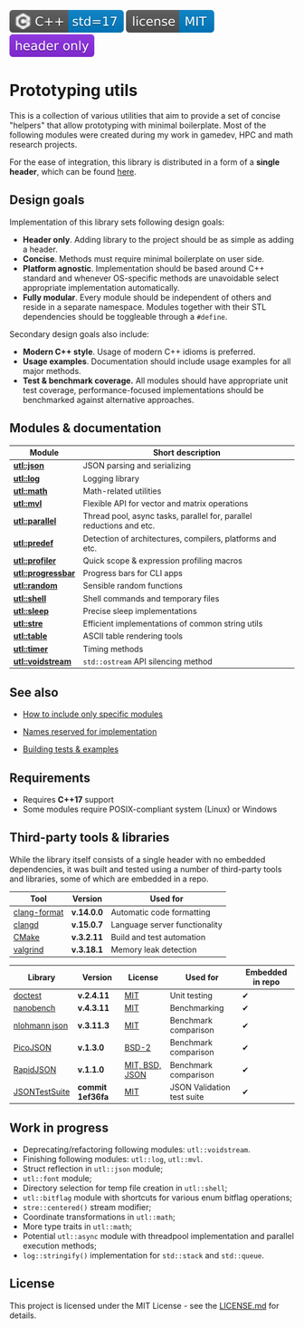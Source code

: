 [<img src ="docs/images/icon_cpp_std_17.svg">](https://en.wikipedia.org/wiki/C%2B%2B#Standardization)
[<img src ="docs/images/icon_license_mit.svg">](https://github.com/DmitriBogdanov/prototyping_utils/blob/master/LICENSE.md)
[<img src ="docs/images/icon_header_only.svg">](https://en.wikipedia.org/wiki/Header-only)

# Prototyping utils

This is a collection of various utilities that aim to provide a set of concise "helpers" that allow prototyping with minimal boilerplate. Most of the following modules were created during my work in gamedev, HPC and math research projects.

For the ease of integration, this library is distributed in a form of a **single header**, which can be found [here](https://github.com/DmitriBogdanov/prototyping_utils/blob/master/include/proto_utils.hpp).

## Design goals

Implementation of this library sets following design goals:

* **Header only**. Adding library to the project should be as simple as adding a header.
* **Concise**. Methods must require minimal boilerplate on user side.
* **Platform agnostic**. Implementation should be based around C++ standard and whenever OS-specific methods are unavoidable select appropriate implementation automatically.
* **Fully modular**. Every module should be independent of others and reside in a separate namespace. Modules together with their STL dependencies should be toggleable through a `#define`.

Secondary design goals also include:

* **Modern C++ style**. Usage of modern C++ idioms is preferred.
* **Usage examples**. Documentation should include usage examples for all major methods.
* **Test & benchmark coverage.** All modules should have appropriate unit test coverage, performance-focused implementations should be benchmarked against alternative approaches.

## Modules & documentation

| Module | Short description |
| - | - |
| [**utl::json**](https://github.com/DmitriBogdanov/prototyping_utils/blob/master/docs/module_json.md) | JSON parsing and serializing |
| [**utl::log**](https://github.com/DmitriBogdanov/prototyping_utils/blob/master/docs/module_log.md) | Logging library |
| [**utl::math**](https://github.com/DmitriBogdanov/prototyping_utils/blob/master/docs/module_math.md) | Math-related utilities |
| [**utl::mvl**](https://github.com/DmitriBogdanov/prototyping_utils/blob/master/docs/module_mvl.md) | Flexible API for vector and matrix operations |
| [**utl::parallel**](https://github.com/DmitriBogdanov/prototyping_utils/blob/master/docs/module_parallel.md) | Thread pool, async tasks, parallel for, parallel reductions and etc. |
| [**utl::predef**](https://github.com/DmitriBogdanov/prototyping_utils/blob/master/docs/module_predef.md) | Detection of architectures, compilers, platforms and etc. |
| [**utl::profiler**](https://github.com/DmitriBogdanov/prototyping_utils/blob/master/docs/module_profiler.md) | Quick scope & expression profiling macros |
| [**utl::progressbar**](https://github.com/DmitriBogdanov/prototyping_utils/blob/master/docs/module_progressbar.md) | Progress bars for CLI apps |
| [**utl::random**](https://github.com/DmitriBogdanov/prototyping_utils/blob/master/docs/module_random.md) | Sensible random functions |
| [**utl::shell**](https://github.com/DmitriBogdanov/prototyping_utils/blob/master/docs/module_shell.md) | Shell commands and temporary files |
| [**utl::sleep**](https://github.com/DmitriBogdanov/prototyping_utils/blob/master/docs/module_sleep.md) | Precise sleep implementations |
| [**utl::stre**](https://github.com/DmitriBogdanov/prototyping_utils/blob/master/docs/module_stre.md) | Efficient implementations of common string utils |
| [**utl::table**](https://github.com/DmitriBogdanov/prototyping_utils/blob/master/docs/module_table.md) | ASCII table rendering tools |
| [**utl::timer**](https://github.com/DmitriBogdanov/prototyping_utils/blob/master/docs/module_timer.md) | Timing methods |
| [**utl::voidstream**](https://github.com/DmitriBogdanov/prototyping_utils/blob/master/docs/module_voidstream.md) | `std::ostream` API silencing method |

## See also

* [How to include only specific modules](https://github.com/DmitriBogdanov/prototyping_utils/blob/master/docs/guide_selecting_modules.md)

* [Names reserved for implementation](https://github.com/DmitriBogdanov/prototyping_utils/blob/master/docs/guide_reserved_names.md)

* [Building tests & examples](https://github.com/DmitriBogdanov/prototyping_utils/blob/master/docs/guide_building_project.md)



## Requirements

* Requires **C++17** support
* Some modules require POSIX-compliant system (Linux) or Windows

## Third-party tools & libraries

While the library itself consists of a single header with no embedded dependencies, it was built and tested using a number of third-party tools and libraries, some of which are embedded in a repo.

| Tool | Version | Used for |
| - | - | - |
| [clang-format](https://clang.llvm.org/docs/ClangFormat.html) | **v.14.0.0** | Automatic code formatting |
| [clangd](https://clangd.llvm.org) | **v.15.0.7** | Language server functionality |
| [CMake](https://cmake.org) | **v.3.2.11** | Build and test automation |
| [valgrind](https://valgrind.org) | **v.3.18.1** | Memory leak detection |

| Library | Version | License | Used for | Embedded in repo |
| - | - | - | - | - |
| [doctest](https://github.com/doctest/doctest) | **v.2.4.11** | [MIT](https://github.com/doctest/doctest/blob/master/LICENSE.txt) | Unit testing | ✔ |
| [nanobench](https://github.com/martinus/nanobench) | **v.4.3.11** | [MIT](https://github.com/martinus/nanobench/blob/master/LICENSE) | Benchmarking | ✔ |
| [nlohmann json](https://github.com/nlohmann/json) | **v.3.11.3** | [MIT](https://github.com/nlohmann/json/blob/develop/LICENSE.MIT) | Benchmark comparison | ✔ |
| [PicoJSON](https://github.com/kazuho/picojson) | **v.1.3.0** | [BSD-2](https://github.com/kazuho/picojson/blob/master/LICENSE) | Benchmark comparison | ✔ |
| [RapidJSON](https://github.com/Tencent/rapidjson) | **v.1.1.0** | [MIT, BSD, JSON](https://github.com/Tencent/rapidjson/blob/master/license.txt) | Benchmark comparison | ✔ |
| [JSONTestSuite](https://github.com/nst/JSONTestSuite/) | **commit 1ef36fa** | [MIT](https://github.com/nst/JSONTestSuite/blob/master/LICENSE) | JSON Validation test suite | ✔ |

## Work in progress

* Deprecating/refactoring following modules: `utl::voidstream`.
* Finishing following modules: `utl::log`, `utl::mvl`.
* Struct reflection in `utl::json` module;
* `utl::font` module;
* Directory selection for temp file creation in `utl::shell`;
* `utl::bitflag` module with shortcuts for various enum bitflag operations;
* `stre::centered()` stream modifier;
* Coordinate transformations in `utl::math`;
* More type traits in `utl::math`;
* Potential `utl::async` module with threadpool implementation and parallel execution methods;
* `log::stringify()` implementation for `std::stack` and `std::queue`.

## License

This project is licensed under the MIT License - see the [LICENSE.md](https://github.com/DmitriBogdanov/prototyping_utils/blob/master/LICENSE.md) for details.
